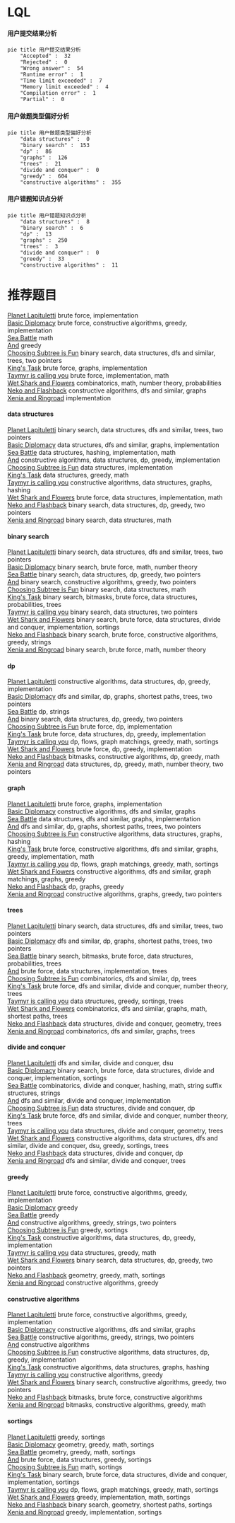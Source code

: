 # LQL
<!-- tabs:start -->
#### **用户提交结果分析**

```mermaid
pie title 用户提交结果分析
    "Accepted" :  32
    "Rejected" :  0
    "Wrong answer" :  54
    "Runtime error" :  1
    "Time limit exceeded" :  7
    "Memory limit exceeded" :  4
    "Compilation error" :  1
    "Partial" :  0
```
#### **用户做题类型偏好分析**

```mermaid
pie title 用户做题类型偏好分析
    "data structures" :  0
    "binary search" :  153
    "dp" :  86
    "graphs" :  126
    "trees" :  21
    "divide and conquer" :  0
    "greedy" :  604
    "constructive algorithms" :  355
```
#### **用户错题知识点分析**

```mermaid
pie title 用户错题知识点分析
    "data structures" :  8
    "binary search" :  6
    "dp" :  13
    "graphs" :  250
    "trees" :  3
    "divide and conquer" :  0
    "greedy" :  33
    "constructive algorithms" :  11
```
<!-- tabs:end -->
# 推荐题目
[Planet Lapituletti](http://codeforces.com/problemset/problem/1493/B)		brute force,
                        implementation		  
[Basic Diplomacy](http://codeforces.com/problemset/problem/1482/C)		brute force,
                        constructive algorithms,
                        greedy,
                        implementation		  
[Sea Battle](https://codeforces.com/contest/738/problem/D)		math		  
[And](http://codeforces.com/problemset/problem/1013/B)		greedy		  
[Choosing Subtree is Fun](http://codeforces.com/problemset/problem/372/D)		binary search,
                        data structures,
                        dfs and similar,
                        trees,
                        two pointers		  
[King's Task](http://codeforces.com/problemset/problem/1510/K)		brute force,
                        graphs,
                        implementation		  
[Taymyr is calling you](http://codeforces.com/problemset/problem/764/A)		brute force,
                        implementation,
                        math		  
[Wet Shark and Flowers](http://codeforces.com/problemset/problem/621/C)		combinatorics,
                        math,
                        number theory,
                        probabilities		  
[Neko and Flashback](http://codeforces.com/problemset/problem/1152/E)		constructive algorithms,
                        dfs and similar,
                        graphs		  
[Xenia and Ringroad](http://codeforces.com/problemset/problem/339/B)		implementation		  
<!-- tabs:start -->
#### **data structures**
[Planet Lapituletti](http://codeforces.com/problemset/problem/372/D)		binary search,
                        data structures,
                        dfs and similar,
                        trees,
                        two pointers		  
[Basic Diplomacy](http://codeforces.com/problemset/problem/29/C)		data structures,
                        dfs and similar,
                        graphs,
                        implementation		  
[Sea Battle](http://codeforces.com/problemset/problem/1277/D)		data structures,
                        hashing,
                        implementation,
                        math		  
[And](https://codeforces.com/contest/1480/problem/D1)		constructive algorithms,
                        data structures,
                        dp,
                        greedy,
                        implementation		  
[Choosing Subtree is Fun](http://codeforces.com/problemset/problem/1163/B2)		data structures,
                        implementation		  
[King's Task](http://codeforces.com/problemset/problem/1209/H)		data structures,
                        greedy,
                        math		  
[Taymyr is calling you](http://codeforces.com/problemset/problem/1494/E)		constructive algorithms,
                        data structures,
                        graphs,
                        hashing		  
[Wet Shark and Flowers](http://codeforces.com/problemset/problem/702/B)		brute force,
                        data structures,
                        implementation,
                        math		  
[Neko and Flashback](http://codeforces.com/problemset/problem/1492/C)		binary search,
                        data structures,
                        dp,
                        greedy,
                        two pointers		  
[Xenia and Ringroad](http://codeforces.com/problemset/problem/1490/G)		binary search,
                        data structures,
                        math		  
#### **binary search**
[Planet Lapituletti](http://codeforces.com/problemset/problem/372/D)		binary search,
                        data structures,
                        dfs and similar,
                        trees,
                        two pointers		  
[Basic Diplomacy](http://codeforces.com/problemset/problem/1379/B)		binary search,
                        brute force,
                        math,
                        number theory		  
[Sea Battle](http://codeforces.com/problemset/problem/1492/C)		binary search,
                        data structures,
                        dp,
                        greedy,
                        two pointers		  
[And](http://codeforces.com/problemset/problem/1463/D)		binary search,
                        constructive algorithms,
                        greedy,
                        two pointers		  
[Choosing Subtree is Fun](http://codeforces.com/problemset/problem/1490/G)		binary search,
                        data structures,
                        math		  
[King's Task](http://codeforces.com/problemset/problem/1479/D)		binary search,
                        bitmasks,
                        brute force,
                        data structures,
                        probabilities,
                        trees		  
[Taymyr is calling you](http://codeforces.com/problemset/problem/1436/E)		binary search,
                        data structures,
                        two pointers		  
[Wet Shark and Flowers](http://codeforces.com/problemset/problem/1461/D)		binary search,
                        brute force,
                        data structures,
                        divide and conquer,
                        implementation,
                        sortings		  
[Neko and Flashback](http://codeforces.com/problemset/problem/1493/C)		binary search,
                        brute force,
                        constructive algorithms,
                        greedy,
                        strings		  
[Xenia and Ringroad](http://codeforces.com/problemset/problem/1487/D)		binary search,
                        brute force,
                        math,
                        number theory		  
#### **dp**
[Planet Lapituletti](https://codeforces.com/contest/1480/problem/D1)		constructive algorithms,
                        data structures,
                        dp,
                        greedy,
                        implementation		  
[Basic Diplomacy](http://codeforces.com/problemset/problem/14/D)		dfs and similar,
                        dp,
                        graphs,
                        shortest paths,
                        trees,
                        two pointers		  
[Sea Battle](http://codeforces.com/problemset/problem/1303/E)		dp,
                        strings		  
[And](http://codeforces.com/problemset/problem/1492/C)		binary search,
                        data structures,
                        dp,
                        greedy,
                        two pointers		  
[Choosing Subtree is Fun](https://codeforces.com/contest/1457/problem/C)		brute force,
                        dp,
                        implementation		  
[King's Task](http://codeforces.com/problemset/problem/1491/C)		brute force,
                        data structures,
                        dp,
                        greedy,
                        implementation		  
[Taymyr is calling you](http://codeforces.com/problemset/problem/1437/C)		dp,
                        flows,
                        graph matchings,
                        greedy,
                        math,
                        sortings		  
[Wet Shark and Flowers](http://codeforces.com/problemset/problem/1499/B)		brute force,
                        dp,
                        greedy,
                        implementation		  
[Neko and Flashback](http://codeforces.com/problemset/problem/1491/D)		bitmasks,
                        constructive algorithms,
                        dp,
                        greedy,
                        math		  
[Xenia and Ringroad](http://codeforces.com/problemset/problem/1497/E1)		data structures,
                        dp,
                        greedy,
                        math,
                        number theory,
                        two pointers		  
#### **graph**
[Planet Lapituletti](http://codeforces.com/problemset/problem/1510/K)		brute force,
                        graphs,
                        implementation		  
[Basic Diplomacy](http://codeforces.com/problemset/problem/1152/E)		constructive algorithms,
                        dfs and similar,
                        graphs		  
[Sea Battle](http://codeforces.com/problemset/problem/29/C)		data structures,
                        dfs and similar,
                        graphs,
                        implementation		  
[And](http://codeforces.com/problemset/problem/14/D)		dfs and similar,
                        dp,
                        graphs,
                        shortest paths,
                        trees,
                        two pointers		  
[Choosing Subtree is Fun](http://codeforces.com/problemset/problem/1494/E)		constructive algorithms,
                        data structures,
                        graphs,
                        hashing		  
[King's Task](http://codeforces.com/problemset/problem/1487/C)		brute force,
                        constructive algorithms,
                        dfs and similar,
                        graphs,
                        greedy,
                        implementation,
                        math		  
[Taymyr is calling you](http://codeforces.com/problemset/problem/1437/C)		dp,
                        flows,
                        graph matchings,
                        greedy,
                        math,
                        sortings		  
[Wet Shark and Flowers](http://codeforces.com/problemset/problem/1470/D)		constructive algorithms,
                        dfs and similar,
                        graph matchings,
                        graphs,
                        greedy		  
[Neko and Flashback](http://codeforces.com/problemset/problem/1476/C)		dp,
                        graphs,
                        greedy		  
[Xenia and Ringroad](http://codeforces.com/problemset/problem/1304/D)		constructive algorithms,
                        graphs,
                        greedy,
                        two pointers		  
#### **trees**
[Planet Lapituletti](http://codeforces.com/problemset/problem/372/D)		binary search,
                        data structures,
                        dfs and similar,
                        trees,
                        two pointers		  
[Basic Diplomacy](http://codeforces.com/problemset/problem/14/D)		dfs and similar,
                        dp,
                        graphs,
                        shortest paths,
                        trees,
                        two pointers		  
[Sea Battle](http://codeforces.com/problemset/problem/1479/D)		binary search,
                        bitmasks,
                        brute force,
                        data structures,
                        probabilities,
                        trees		  
[And](http://codeforces.com/problemset/problem/1511/C)		brute force,
                        data structures,
                        implementation,
                        trees		  
[Choosing Subtree is Fun](http://codeforces.com/problemset/problem/1499/F)		combinatorics,
                        dfs and similar,
                        dp,
                        trees		  
[King's Task](http://codeforces.com/problemset/problem/1491/E)		brute force,
                        dfs and similar,
                        divide and conquer,
                        number theory,
                        trees		  
[Taymyr is calling you](http://codeforces.com/problemset/problem/1466/D)		data structures,
                        greedy,
                        sortings,
                        trees		  
[Wet Shark and Flowers](http://codeforces.com/problemset/problem/1495/D)		combinatorics,
                        dfs and similar,
                        graphs,
                        math,
                        shortest paths,
                        trees		  
[Neko and Flashback](http://codeforces.com/problemset/problem/1303/G)		data structures,
                        divide and conquer,
                        geometry,
                        trees		  
[Xenia and Ringroad](http://codeforces.com/problemset/problem/1454/E)		combinatorics,
                        dfs and similar,
                        graphs,
                        trees		  
#### **divide and conquer**
[Planet Lapituletti](http://codeforces.com/problemset/problem/19/E)		dfs and similar,
                        divide and conquer,
                        dsu		  
[Basic Diplomacy](http://codeforces.com/problemset/problem/1461/D)		binary search,
                        brute force,
                        data structures,
                        divide and conquer,
                        implementation,
                        sortings		  
[Sea Battle](http://codeforces.com/problemset/problem/1466/G)		combinatorics,
                        divide and conquer,
                        hashing,
                        math,
                        string suffix structures,
                        strings		  
[And](http://codeforces.com/problemset/problem/1490/D)		dfs and similar,
                        divide and conquer,
                        implementation		  
[Choosing Subtree is Fun](https://codeforces.com/contest/1483/problem/C)		data structures,
                        divide and conquer,
                        dp		  
[King's Task](http://codeforces.com/problemset/problem/1491/E)		brute force,
                        dfs and similar,
                        divide and conquer,
                        number theory,
                        trees		  
[Taymyr is calling you](http://codeforces.com/problemset/problem/1303/G)		data structures,
                        divide and conquer,
                        geometry,
                        trees		  
[Wet Shark and Flowers](http://codeforces.com/problemset/problem/1494/D)		constructive algorithms,
                        data structures,
                        dfs and similar,
                        divide and conquer,
                        dsu,
                        greedy,
                        sortings,
                        trees		  
[Neko and Flashback](http://codeforces.com/problemset/problem/1482/E)		data structures,
                        divide and conquer,
                        dp		  
[Xenia and Ringroad](http://codeforces.com/problemset/problem/566/C)		dfs and similar,
                        divide and conquer,
                        trees		  
#### **greedy**
[Planet Lapituletti](http://codeforces.com/problemset/problem/1482/C)		brute force,
                        constructive algorithms,
                        greedy,
                        implementation		  
[Basic Diplomacy](http://codeforces.com/problemset/problem/1013/B)		greedy		  
[Sea Battle](http://codeforces.com/problemset/problem/767/E)		greedy		  
[And](http://codeforces.com/problemset/problem/1305/B)		constructive algorithms,
                        greedy,
                        strings,
                        two pointers		  
[Choosing Subtree is Fun](http://codeforces.com/problemset/problem/3/B)		greedy,
                        sortings		  
[King's Task](https://codeforces.com/contest/1480/problem/D1)		constructive algorithms,
                        data structures,
                        dp,
                        greedy,
                        implementation		  
[Taymyr is calling you](http://codeforces.com/problemset/problem/1209/H)		data structures,
                        greedy,
                        math		  
[Wet Shark and Flowers](http://codeforces.com/problemset/problem/1492/C)		binary search,
                        data structures,
                        dp,
                        greedy,
                        two pointers		  
[Neko and Flashback](https://codeforces.com/contest/1496/problem/C)		geometry,
                        greedy,
                        math,
                        sortings		  
[Xenia and Ringroad](http://codeforces.com/problemset/problem/1493/A)		constructive algorithms,
                        greedy		  
#### **constructive algorithms**
[Planet Lapituletti](http://codeforces.com/problemset/problem/1482/C)		brute force,
                        constructive algorithms,
                        greedy,
                        implementation		  
[Basic Diplomacy](http://codeforces.com/problemset/problem/1152/E)		constructive algorithms,
                        dfs and similar,
                        graphs		  
[Sea Battle](http://codeforces.com/problemset/problem/1305/B)		constructive algorithms,
                        greedy,
                        strings,
                        two pointers		  
[And](http://codeforces.com/problemset/problem/1028/E)		constructive algorithms		  
[Choosing Subtree is Fun](https://codeforces.com/contest/1480/problem/D1)		constructive algorithms,
                        data structures,
                        dp,
                        greedy,
                        implementation		  
[King's Task](http://codeforces.com/problemset/problem/1494/E)		constructive algorithms,
                        data structures,
                        graphs,
                        hashing		  
[Taymyr is calling you](http://codeforces.com/problemset/problem/1493/A)		constructive algorithms,
                        greedy		  
[Wet Shark and Flowers](http://codeforces.com/problemset/problem/1463/D)		binary search,
                        constructive algorithms,
                        greedy,
                        two pointers		  
[Neko and Flashback](https://codeforces.com/contest/1456/problem/B)		bitmasks,
                        brute force,
                        constructive algorithms		  
[Xenia and Ringroad](http://codeforces.com/problemset/problem/1492/D)		bitmasks,
                        constructive algorithms,
                        greedy,
                        math		  
#### **sortings**
[Planet Lapituletti](http://codeforces.com/problemset/problem/3/B)		greedy,
                        sortings		  
[Basic Diplomacy](https://codeforces.com/contest/1496/problem/C)		geometry,
                        greedy,
                        math,
                        sortings		  
[Sea Battle](http://codeforces.com/problemset/problem/1495/A)		geometry,
                        greedy,
                        math,
                        sortings		  
[And](http://codeforces.com/problemset/problem/1497/A)		brute force,
                        data structures,
                        greedy,
                        sortings		  
[Choosing Subtree is Fun](http://codeforces.com/problemset/problem/1427/A)		math,
                        sortings		  
[King's Task](http://codeforces.com/problemset/problem/1461/D)		binary search,
                        brute force,
                        data structures,
                        divide and conquer,
                        implementation,
                        sortings		  
[Taymyr is calling you](http://codeforces.com/problemset/problem/1437/C)		dp,
                        flows,
                        graph matchings,
                        greedy,
                        math,
                        sortings		  
[Wet Shark and Flowers](http://codeforces.com/problemset/problem/1473/A)		greedy,
                        implementation,
                        math,
                        sortings		  
[Neko and Flashback](http://codeforces.com/problemset/problem/1486/B)		binary search,
                        geometry,
                        shortest paths,
                        sortings		  
[Xenia and Ringroad](http://codeforces.com/problemset/problem/1480/B)		greedy,
                        implementation,
                        sortings		  
<!-- tabs:end -->
